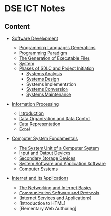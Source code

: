 # DSE ICT Notes
## Content

- [Software Development](https://github.com/LioQing/ICT-Notes/blob/master/Software%20Development.md)
    - [Programming Languages Generations](https://github.com/LioQing/ICT-Notes/blob/master/Software%20Development.md#programming-languages-generations)
    - [Programming Paradigm](https://github.com/LioQing/ICT-Notes/blob/master/Software%20Development.md#programming-paradigm)
    - [The Generation of Executable Files](https://github.com/LioQing/ICT-Notes/blob/master/Software%20Development.md#the-generation-of-executable-files)
    - [System](https://github.com/LioQing/ICT-Notes/blob/master/Software%20Development.md#system)
    - [Phases of SDLC and Project Initiation](https://github.com/LioQing/ICT-Notes/blob/master/Software%20Development.md#phases-of-sdlc-and-project-initiation)
        - [Systems Analysis](https://github.com/LioQing/ICT-Notes/blob/master/Software%20Development.md#systems-analysis)
        - [Systems Design](https://github.com/LioQing/ICT-Notes/blob/master/Software%20Development.md#systems-design)
        - [Systems Implementation](https://github.com/LioQing/ICT-Notes/blob/master/Software%20Development.md#systems-implementation)
        - [Systems Conversion](https://github.com/LioQing/ICT-Notes/blob/master/Software%20Development.md#systems-conversion)
        - [Systems Maintenance](https://github.com/LioQing/ICT-Notes/blob/master/Software%20Development.md#systems-maintenance)

- [Information Processing](https://github.com/LioQing/ICT-Notes/blob/master/Information_Processing.md)
	- [Introduction](https://github.com/LioQing/ICT-Notes/blob/master/Information_Processing.md#introduction)
	- [Data Organization and Data Control](https://github.com/LioQing/ICT-Notes/blob/master/Information_Processing.md#data-organization-and-data-control)
	- [Data Representation](https://github.com/LioQing/ICT-Notes/blob/master/Information_Processing.md#data-representation)
	- [Excel](https://github.com/LioQing/ICT-Notes/blob/master/Excel_Summary.md)

- [Computer System Fundamentals](https://github.com/LioQing/ICT-Notes/blob/master/Computer%20System%20Fundamentals.md)
    - [The System Unit of a Computer System](https://github.com/LioQing/ICT-Notes/blob/master/Computer%20System%20Fundamentals.md#the-system-unit-of-a-computer-system)
    - [Input and Output Devices](https://github.com/LioQing/ICT-Notes/blob/master/Computer%20System%20Fundamentals.md#input-and-output-devices)
    - [Secondary Storage Devices](https://github.com/LioQing/ICT-Notes/blob/master/Computer%20System%20Fundamentals.md#secondary-storage-devices)
    - [System Software and Application Software](https://github.com/LioQing/ICT-Notes/blob/master/Computer%20System%20Fundamentals.md#system-software-and-application-software)
    - [Computer Systems](https://github.com/LioQing/ICT-Notes/blob/master/Computer%20System%20Fundamentals.md#computer-systems)

- [Internet and its Applications](https://github.com/LioQing/ICT-Notes/blob/master/Internet%20and%20its%20Applications.md)
	- [The Networking and Internet Basics](https://github.com/LioQing/ICT-Notes/blob/master/Internet%20and%20its%20Applications.md#the-networking-and-internet-basics)
	- [Communication Software and Protocols](https://github.com/LioQing/ICT-Notes/blob/master/Internet%20and%20its%20Applications.md#communication-software-and-protocols)
	- [Internet Services and Applications]
	- [Introduction to HTML]
	- [Elementary Web Authoring]
